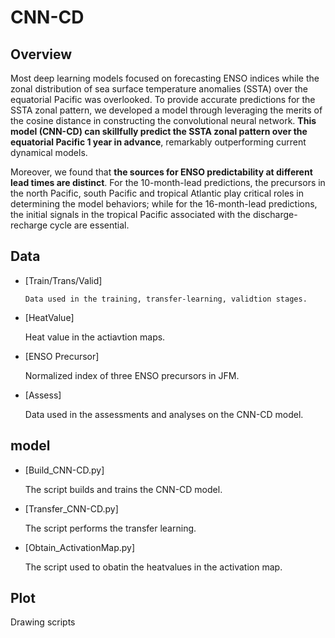 # CNN-CD

## Overview

Most deep learning models focused on forecasting ENSO indices while the zonal distribution of sea surface temperature anomalies (SSTA) over the equatorial Pacific was overlooked. To provide accurate predictions for the SSTA zonal pattern, we developed a model through leveraging the merits of the cosine distance in constructing the convolutional neural network. **This model (CNN-CD) can skillfully predict the SSTA zonal pattern over the equatorial Pacific 1 year in advance**, remarkably outperforming current dynamical models.

Moreover, we found that **the sources for ENSO predictability at different lead times are distinct**. For the 10-month-lead predictions, the precursors in the north Pacific, south Pacific and tropical Atlantic play critical roles in determining the model behaviors; while for the 16-month-lead predictions, the initial signals in the tropical Pacific associated with the discharge-recharge cycle are essential. 

## Data

* [Train/Trans/Valid]

      Data used in the training, transfer-learning, validtion stages.
* [HeatValue]
      
    Heat value in the actiavtion maps.
* [ENSO Precursor]

    Normalized index of three ENSO precursors in JFM.
* [Assess]

    Data used in the assessments and analyses on the CNN-CD model.

## model

* [Build_CNN-CD.py]

    The script builds and trains the CNN-CD model.
* [Transfer_CNN-CD.py]

    The script performs the transfer learning.
* [Obtain_ActivationMap.py]

    The script used to obatin the heatvalues in the activation map.

## Plot

Drawing scripts
